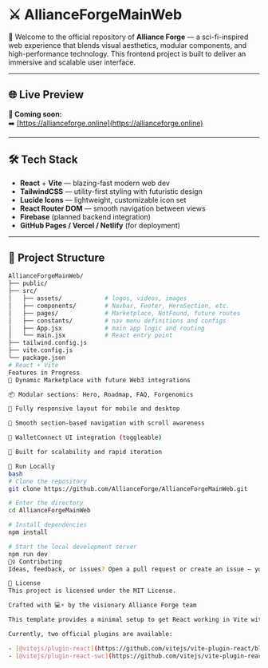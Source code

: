 # ⚔️ AllianceForgeMainWeb

🚀 Welcome to the official repository of **Alliance Forge** — a sci-fi-inspired web experience that blends visual aesthetics, modular components, and high-performance technology. This frontend project is built to deliver an immersive and scalable user interface.

---

## 🌐 Live Preview

**🧪 Coming soon:**  
➡️ [https://allianceforge.online](https://allianceforge.online)

---

## 🛠️ Tech Stack

- **React** + **Vite** — blazing-fast modern web dev
- **TailwindCSS** — utility-first styling with futuristic design
- **Lucide Icons** — lightweight, customizable icon set
- **React Router DOM** — smooth navigation between views
- **Firebase** (planned backend integration)
- **GitHub Pages / Vercel / Netlify** (for deployment)

---

## 📁 Project Structure

```bash
AllianceForgeMainWeb/
├── public/
├── src/
│   ├── assets/            # logos, videos, images
│   ├── components/        # Navbar, Footer, HeroSection, etc.
│   ├── pages/             # Marketplace, NotFound, future routes
│   ├── constants/         # nav menu definitions and configs
│   ├── App.jsx            # main app logic and routing
│   └── main.jsx           # React entry point
├── tailwind.config.js
├── vite.config.js
└── package.json
# React + Vite
Features in Progress
🌌 Dynamic Marketplace with future Web3 integrations

📦 Modular sections: Hero, Roadmap, FAQ, Forgenomics

📱 Fully responsive layout for mobile and desktop

🧠 Smooth section-based navigation with scroll awareness

💼 WalletConnect UI integration (toggleable)

🧩 Built for scalability and rapid iteration

🚀 Run Locally
bash
# Clone the repository
git clone https://github.com/AllianceForge/AllianceForgeMainWeb.git

# Enter the directory
cd AllianceForgeMainWeb

# Install dependencies
npm install

# Start the local development server
npm run dev
🧙‍♀️ Contributing
Ideas, feedback, or issues? Open a pull request or create an issue — your forge is welcome in this alliance ⚔️

📄 License
This project is licensed under the MIT License.

Crafted with 💻⚡ by the visionary Alliance Forge team

This template provides a minimal setup to get React working in Vite with HMR and some ESLint rules.

Currently, two official plugins are available:

- [@vitejs/plugin-react](https://github.com/vitejs/vite-plugin-react/blob/main/packages/plugin-react/README.md) uses [Babel](https://babeljs.io/) for Fast Refresh
- [@vitejs/plugin-react-swc](https://github.com/vitejs/vite-plugin-react-swc) uses [SWC](https://swc.rs/) for Fast Refresh
